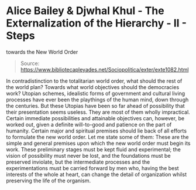 # Alice Bailey & Djwhal Khul - The Externalization of the Hierarchy - II - Steps
towards the New World Order

> Source: https://www.bibliotecapleyades.net/Sociopolitica/exter/exte1082.html

In contradistinction to the totalitarian world order, what should the rest of the world plan? Towards what world objectives should the democracies work? Utopian schemes, idealistic forms of government and cultural living processes have ever been the playthings of the human mind, down through the centuries. But these Utopias have been so far ahead of possibility that their presentation seems useless. They are most of them wholly impractical.
Certain immediate possibilities and attainable objectives can, however, be worked out, given a definite will-to-good and patience on the part of humanity.
Certain major and spiritual premises should lie back of all efforts to formulate the new world order. Let me state some of them:
These are the simple and general premises upon which the new world order must begin its work. These preliminary stages must be kept fluid and experimental; the vision of possibility must never be lost, and the foundations must be preserved inviolate, but the intermediate processes and the experimentations must be carried forward by men who, having the best interests of the whole at heart, can change the detail of organization whilst preserving the life of the organism.
